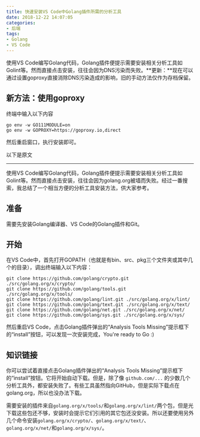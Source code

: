 ```yaml
---
title: 快速安装VS Code中Golang插件所需的分析工具
date: 2018-12-22 14:07:05
categories:
- 后端
tags:
- Golang
- VS Code
---
```

使用VS Code编写Golang代码，Golang插件便提示需要安装相关分析工具如Golint等。然而直接点击安装，往往会因为DNS污染而失败。**更新：**现在可以通过设置goproxy直接消除DNS污染造成的影响，旧的手动方法仅作为存档保留。

<!--more-->

## 新方法：使用goproxy

终端中输入以下内容

```
go env -w GO111MODULE=on
go env -w GOPROXY=https://goproxy.io,direct
```

然后重启窗口，执行安装即可。

以下是原文

---

使用VS Code编写Golang代码，Golang插件便提示需要安装相关分析工具如Golint等。然而直接点击安装，往往会因为golang.org被墙而失败。经过一番搜索，我总结了一个相当方便的分析工具安装方法，供大家参考。

## 准备

需要先安装Golang编译器、VS Code的Golang插件和Git。

## 开始

在VS Code中，首先打开GOPATH（也就是有bin、src、pkg三个文件夹或其中几个的目录），调出终端输入以下内容：

```shell
git clone https://github.com/golang/crypto.git ./src/golang.org/x/crypto/
git clone https://github.com/golang/tools.git ./src/golang.org/x/tools/
git clone https://github.com/golang/lint.git ./src/golang.org/x/lint/
git clone https://github.com/golang/text.git ./src/golang.org/x/text/
git clone https://github.com/golang/net.git ./src/golang.org/x/net/
git clone https://github.com/golang/sys.git ./src/golang.org/x/sys/
```

然后重启VS Code，点击Golang插件弹出的“Analysis Tools Missing”提示框下的“install”按钮，可以发现一次安装完成，You're ready to Go :)

## 知识链接

你可以尝试着直接点击Golang插件弹出的“Analysis Tools Missing”提示框下的“install”按钮。它将开始自动下载。但是，除了像 `github.com/...` 的少数几个分析工具外，都安装失败了。有些工具虽然指向GitHub，但是实际下载点在golang.org，所以也没办法下载。

需要安装的插件来自`golang.org/x/tools/`和`golang.org/x/lint/`两个包，但是光下载这些包还不够，安装时会提示它们引用的其它包还没安装。所以还要使用另外几个命令安装`golang.org/x/crypto/`、`golang.org/x/text/`、`golang.org/x/net/`和`golang.org/x/sys/`。
